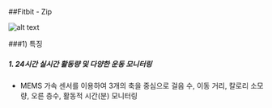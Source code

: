 ##Fitbit - Zip

![alt text](http://i.imgur.com/TB4edrN.png)

###1) 특징
##### 1.  24시간 실시간 활동량 및 다양한 운동 모니터링
- MEMS 가속 센서를 이용하여 3개의 축을 중심으로 걸음 수, 이동 거리, 칼로리 소모량,
오른 층수, 활동적 시간(분) 모니터링 
